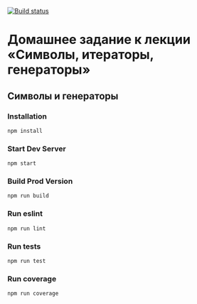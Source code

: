 [![Build status](https://ci.appveyor.com/api/projects/status/s4lf5dlknqhd6s04/branch/master?svg=true)](https://ci.appveyor.com/project/homutovan/ajs-1-10-2-symbols-generators/branch/master)

# Домашнее задание к лекции «Символы, итераторы, генераторы»

## Символы и генераторы

### Installation

```
npm install
```

### Start Dev Server

```
npm start
```

### Build Prod Version

```
npm run build
```

### Run eslint

```
npm run lint
```

### Run tests

```
npm run test
```

### Run coverage

```
npm run coverage
```
